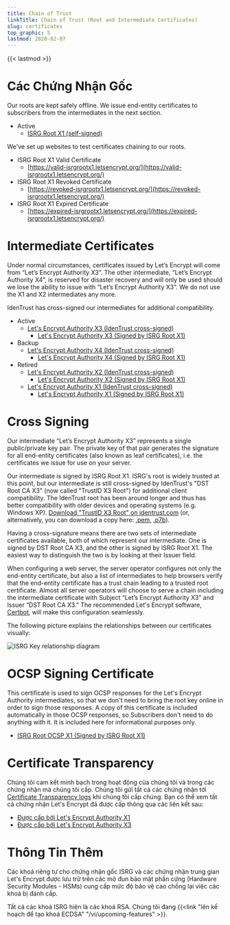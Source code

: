 ```yaml
---
title: Chain of Trust
linkTitle: Chain of Trust (Root and Intermediate Certificates)
slug: certificates
top_graphic: 5
lastmod: 2020-02-07
---
```


{{< lastmod >}}

# Các Chứng Nhận Gốc

Our roots are kept safely offline. We issue end-entity certificates to subscribers from the intermediates in the next section.

* Active
  * [ISRG Root X1 (self-signed)](/certs/isrgrootx1.pem.txt)

We've set up websites to test certificates chaining to our roots.

* ISRG Root X1 Valid Certificate
  * [https://valid-isrgrootx1.letsencrypt.org/](https://valid-isrgrootx1.letsencrypt.org/)
* ISRG Root X1 Revoked Certificate
  * [https://revoked-isrgrootx1.letsencrypt.org/](https://revoked-isrgrootx1.letsencrypt.org/)
* ISRG Root X1 Expired Certificate
  * [https://expired-isrgrootx1.letsencrypt.org/](https://expired-isrgrootx1.letsencrypt.org/)

# Intermediate Certificates

Under normal circumstances, certificates issued by Let’s Encrypt will come from “Let’s Encrypt Authority X3”. The other intermediate, “Let’s Encrypt Authority X4”, is reserved for disaster recovery and will only be used should we lose the ability to issue with “Let’s Encrypt Authority X3”. We do not use the X1 and X2 intermediates any more.

IdenTrust has cross-signed our intermediates for additional compatibility.

* Active
  * [Let's Encrypt Authority X3 (IdenTrust cross-signed)](/certs/lets-encrypt-x3-cross-signed.pem.txt)
    * [Let's Encrypt Authority X3 (Signed by ISRG Root X1)](/certs/letsencryptauthorityx3.pem.txt)
* Backup
  * [Let's Encrypt Authority X4 (IdenTrust cross-signed)](/certs/lets-encrypt-x4-cross-signed.pem.txt)
    * [Let's Encrypt Authority X4 (Signed by ISRG Root X1)](/certs/letsencryptauthorityx4.pem.txt)
* Retired
  * [Let's Encrypt Authority X2 (IdenTrust cross-signed)](/certs/lets-encrypt-x2-cross-signed.pem.txt)
    * [Let's Encrypt Authority X2 (Signed by ISRG Root X1)](/certs/letsencryptauthorityx2.pem.txt)
  * [Let's Encrypt Authority X1 (IdenTrust cross-signed)](/certs/lets-encrypt-x1-cross-signed.pem.txt)
    * [Let's Encrypt Authority X1 (Signed by ISRG Root X1)](/certs/letsencryptauthorityx1.pem.txt)

# Cross Signing

Our intermediate “Let’s Encrypt Authority X3” represents a single public/private
key pair. The private key of that pair generates the signature for all end-entity
certificates (also known as leaf certificates), i.e. the certificates we issue
for use on your server.

Our intermediate is signed by ISRG Root X1. ISRG's root is widely trusted at this
point, but our intermediate is still cross-signed by IdenTrust's "DST Root CA X3"
(now called "TrustID X3 Root") for additional client compatibility. The IdenTrust
root has been around longer and thus has better compatibility with older devices
and operating systems (e.g. Windows XP). [Download "TrustID X3 Root" on
identrust.com](https://www.identrust.com/support/downloads) (or, alternatively,
you can download a copy here: [.pem](/certs/trustid-x3-root.pem.txt),
[.p7b](/certs/trustid-x3-root.p7b)).

Having a cross-signature means there are two sets of intermediate certificates
available, both of which represent our intermediate. One is signed by DST Root
CA X3, and the other is signed by ISRG Root X1. The easiest way to distinguish
the two is by looking at their Issuer field.

When configuring a web server, the server operator configures not only the
end-entity certificate, but also a list of intermediates to help browsers verify
that the end-entity certificate has a trust chain leading to a trusted root
certificate. Almost all server operators will choose to serve a chain including
the intermediate certificate with Subject “Let’s Encrypt Authority X3” and
Issuer “DST Root CA X3.” The recommended Let's Encrypt software,
[Certbot](https://certbot.org), will make this configuration seamlessly.

The following picture explains the relationships between our certificates
visually:

<img src="/certs/isrg-keys.png" alt="ISRG Key relationship diagram">

# OCSP Signing Certificate

This certificate is used to sign OCSP responses for the Let's Encrypt Authority
intermediates, so that we don't need to bring the root key online in order to
sign those responses. A copy of this certificate is included automatically in
those OCSP responses, so Subscribers don't need to do anything with it. It is
included here for informational purposes only.

* [ISRG Root OCSP X1 (Signed by ISRG Root X1)](/certs/isrg-root-ocsp-x1.pem.txt)

# Certificate Transparency

Chúng tôi cam kết minh bạch trong hoạt động của chúng tôi và trong các chứng nhận mà chúng tôi cấp. Chúng tôi gửi tất cả các chứng nhận tới [Certificate Transparency
logs](https://www.certificate-transparency.org/) khi chúng tôi cấp chúng. Bạn có thể xem tất cả chứng nhận Let's Encrypt đã được cấp thông qua các liên kết sau:

* [Được cấp bởi Let's Encrypt Authority X1](https://crt.sh/?Identity=%25&iCAID=7395)
* [Được cấp bởi Let's Encrypt Authority X3](https://crt.sh/?Identity=%25&iCAID=16418)

# Thông Tin Thêm 

Các khoá riêng tư cho chứng nhận gốc ISRG và các chứng nhận trung gian Let's Encrypt được lưu trữ trên các mô đun bảo mật phần cứng (Hardware Security Modules - HSMs) cung cấp mức độ bảo vệ cao chống lại việc các khoá bị đánh cắp.

Tất cả các khoá ISRG hiện là các khoá RSA. Chúng tôi đang {{<link "lên kế hoạch để tạo khoá ECDSA" "/vi/upcoming-features" >}}.
